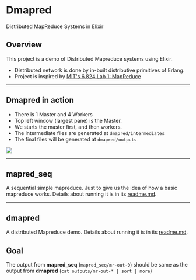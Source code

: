 # Dmapred
Distributed MapReduce Systems in Elixir

## Overview

This project is a demo of Distributed Mapreduce systems using Elixir.

- Distributed network is done by in-built distributive primitives of Erlang. 
- Project is inspired by [MIT's 6.824 Lab 1: MapReduce](http://nil.lcs.mit.edu/6.824/2020/labs/lab-mr.html)

----------------
## Dmapred in action
- There is 1 Master and 4 Workers
- Top left window (largest pane) is the Master.
- We starts the master first, and then workers.
- The intermediate files are generated at ``dmapred/intermediates``
- The final files will be generated at ``dmapred/outputs``

![](assets/dmapred.gif)

----------

## mapred_seq
A sequential simple mapreduce. Just to give us the idea
of how a basic mapreduce works. Details about running it is in its [readme.md](https://github.com/madclaws/Dmapred/tree/master/mapred_seq#mapredseq).

----------------

## dmapred

A distributed Mapreduce demo. Details about running it is in its [readme.md](https://github.com/madclaws/Dmapred/tree/master/dmapred#dmapred).


## Goal
The output from **mapred_seq** (```mapred_seq/mr-out-0```) should be same as the output from **dmapred**  (```cat outputs/mr-out-* | sort | more```)
